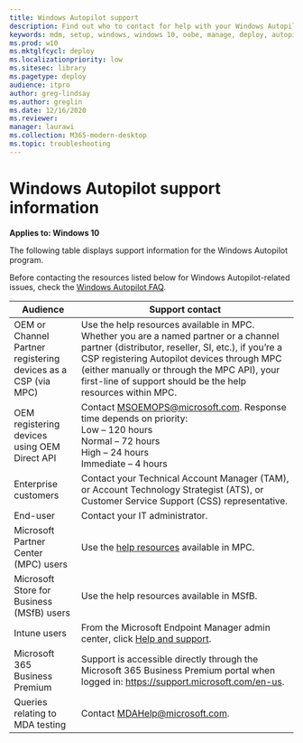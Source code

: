 ```yaml
---
title: Windows Autopilot support
description: Find out who to contact for help with your Windows Autopilot installation.
keywords: mdm, setup, windows, windows 10, oobe, manage, deploy, autopilot, ztd, zero-touch, partner, msfb, intune
ms.prod: w10
ms.mktglfcycl: deploy
ms.localizationpriority: low
ms.sitesec: library
ms.pagetype: deploy
audience: itpro
author: greg-lindsay
ms.author: greglin
ms.date: 12/16/2020
ms.reviewer: 
manager: laurawi
ms.collection: M365-modern-desktop
ms.topic: troubleshooting
---
```


# Windows Autopilot support information

**Applies to: Windows 10**

The following table displays support information for the Windows Autopilot program.  

Before contacting the resources listed below for Windows Autopilot-related issues, check the [Windows Autopilot FAQ](autopilot-faq.md).

| Audience   |   Support contact     |
|------------|---------------------------------------|
| OEM or Channel Partner registering devices as a CSP (via MPC) | Use the help resources available in MPC. Whether you are a named partner or a channel partner (distributor, reseller, SI, etc.), if you’re a CSP registering Autopilot devices through MPC (either manually or through the MPC API), your first-line of support should be the help resources within MPC. |   
| OEM registering devices using OEM Direct API | Contact MSOEMOPS@microsoft.com. Response time depends on priority: <br>Low – 120 hours <br>Normal – 72 hours <br>High – 24 hours <br>Immediate – 4 hours |
| Enterprise customers | Contact your Technical Account Manager (TAM), or Account Technology Strategist (ATS), or Customer Service Support (CSS) representative. |
| End-user | Contact your IT administrator. |
| Microsoft Partner Center (MPC) users | Use the [help resources](https://partner.microsoft.com/support) available in MPC. |
| Microsoft Store for Business (MSfB) users | Use the help resources available in MSfB. |
| Intune users | From the Microsoft Endpoint Manager admin center, click [Help and support](https://endpoint.microsoft.com/#blade/Microsoft_Intune_DeviceSettings/TenantAdminMenu/helpSupport). |
| Microsoft 365 Business Premium | Support is accessible directly through the Microsoft 365 Business Premium portal when logged in:  https://support.microsoft.com/en-us. |
| Queries relating to MDA testing | Contact MDAHelp@microsoft.com. |
